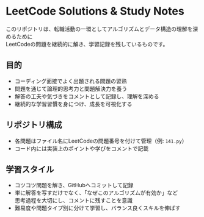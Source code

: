# LeetCode Solutions & Study Notes

このリポジトリは、転職活動の一環としてアルゴリズムとデータ構造の理解を深めるために  
LeetCodeの問題を継続的に解き、学習記録を残しているものです。

## 目的

- コーディング面接でよく出題される問題の習熟
- 問題を通じて論理的思考力と問題解決力を養う
- 解答の工夫や気づきをコメントとして記録し、理解を深める
- 継続的な学習習慣を身につけ、成長を可視化する

## リポジトリ構成

- 各問題はファイル名にLeetCodeの問題番号を付けて管理（例: `141.py`）
- コード内には実装上のポイントや学びをコメントで記載

## 学習スタイル

- コツコツ問題を解き、GitHubへコミットして記録
- 単に解答を写すだけでなく、「なぜこのアルゴリズムが有効か」など  
  思考過程を大切にし、コメントに残すことを意識
- 難易度や問題タイプ別に分けて学習し、バランス良くスキルを伸ばす